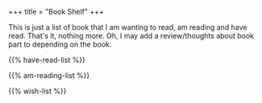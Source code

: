 +++
title = "Book Shelf"
+++

This is just a list of book that I am wanting to read, am reading and have read. That's it, nothing more. Oh, I may add a review/thoughts about book part to depending on the book.

{{% have-read-list %}}

{{% am-reading-list %}}

{{% wish-list %}}